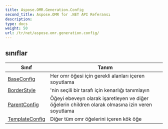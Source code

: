 ```yaml
---
title: Aspose.OMR.Generation.Config
second_title: Aspose.OMR for .NET API Referansı
description: 
type: docs
weight: 50
url: /tr/net/aspose.omr.generation.config/
---
```



## sınıflar

| Sınıf | Tanım |
| --- | --- |
| [BaseConfig](./baseconfig/) | Her omr öğesi için gerekli alanları içeren soyutlama |
| [BorderStyle](./borderstyle/) | 'nin seçili bir tarafı için kenarlığı tanımlayın |
| [ParentConfig](./parentconfig/) | Öğeyi ebeveyn olarak işaretleyen ve diğer öğelerin children olarak olmasına izin veren soyutlama |
| [TemplateConfig](./templateconfig/) | Diğer tüm omr öğelerini içeren kök öğe |


